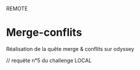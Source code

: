 REMOTE
# Merge-conflits

Réalisation de la quête merge & conflits sur odyssey 

// requête n°5 du challenge
LOCAL